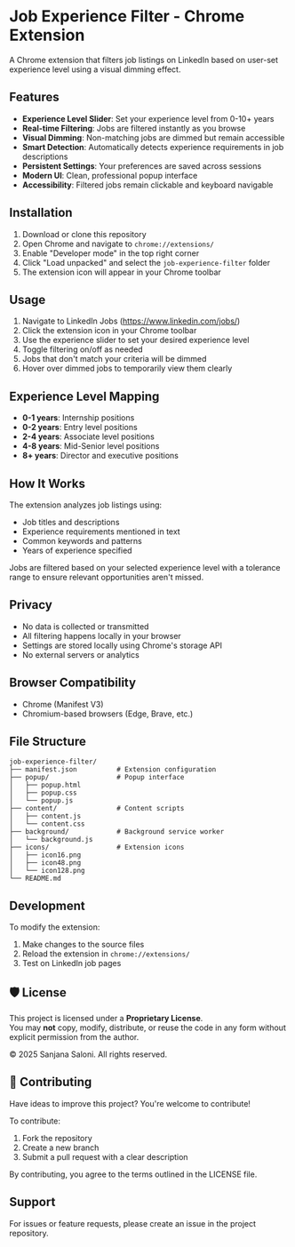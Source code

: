# Job Experience Filter - Chrome Extension

A Chrome extension that filters job listings on LinkedIn based on user-set experience level using a visual dimming effect.

## Features

- **Experience Level Slider**: Set your experience level from 0-10+ years
- **Real-time Filtering**: Jobs are filtered instantly as you browse
- **Visual Dimming**: Non-matching jobs are dimmed but remain accessible
- **Smart Detection**: Automatically detects experience requirements in job descriptions
- **Persistent Settings**: Your preferences are saved across sessions
- **Modern UI**: Clean, professional popup interface
- **Accessibility**: Filtered jobs remain clickable and keyboard navigable

## Installation

1. Download or clone this repository
2. Open Chrome and navigate to `chrome://extensions/`
3. Enable "Developer mode" in the top right corner
4. Click "Load unpacked" and select the `job-experience-filter` folder
5. The extension icon will appear in your Chrome toolbar

## Usage

1. Navigate to LinkedIn Jobs (https://www.linkedin.com/jobs/)
2. Click the extension icon in your Chrome toolbar
3. Use the experience slider to set your desired experience level
4. Toggle filtering on/off as needed
5. Jobs that don't match your criteria will be dimmed
6. Hover over dimmed jobs to temporarily view them clearly

## Experience Level Mapping

- **0-1 years**: Internship positions
- **0-2 years**: Entry level positions
- **2-4 years**: Associate level positions
- **4-8 years**: Mid-Senior level positions
- **8+ years**: Director and executive positions

## How It Works

The extension analyzes job listings using:
- Job titles and descriptions
- Experience requirements mentioned in text
- Common keywords and patterns
- Years of experience specified

Jobs are filtered based on your selected experience level with a tolerance range to ensure relevant opportunities aren't missed.

## Privacy

- No data is collected or transmitted
- All filtering happens locally in your browser
- Settings are stored locally using Chrome's storage API
- No external servers or analytics

## Browser Compatibility

- Chrome (Manifest V3)
- Chromium-based browsers (Edge, Brave, etc.)

## File Structure

```
job-experience-filter/
├── manifest.json          # Extension configuration
├── popup/                 # Popup interface
│   ├── popup.html
│   ├── popup.css
│   └── popup.js
├── content/               # Content scripts
│   ├── content.js
│   └── content.css
├── background/            # Background service worker
│   └── background.js
├── icons/                 # Extension icons
│   ├── icon16.png
│   ├── icon48.png
│   └── icon128.png
└── README.md
```

## Development

To modify the extension:

1. Make changes to the source files
2. Reload the extension in `chrome://extensions/`
3. Test on LinkedIn job pages

## 🛡 License

This project is licensed under a **Proprietary License**.  
You may **not** copy, modify, distribute, or reuse the code in any form without explicit permission from the author.

© 2025 Sanjana Saloni. All rights reserved.

## 🤝 Contributing

Have ideas to improve this project? You're welcome to contribute!

To contribute:
1. Fork the repository
2. Create a new branch
3. Submit a pull request with a clear description

By contributing, you agree to the terms outlined in the LICENSE file.

## Support

For issues or feature requests, please create an issue in the project repository.

